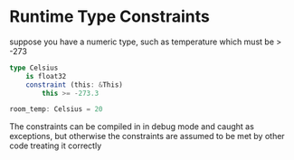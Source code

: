
# Runtime Type Constraints

suppose you have a numeric type, such as temperature which must be > -273

```TypeScript
type Celsius
    is float32
    constraint (this: &This)
        this >= -273.3

room_temp: Celsius = 20
```

The constraints can be compiled in in debug mode and caught as exceptions, but otherwise
the constraints are assumed to be met by other code treating it correctly
